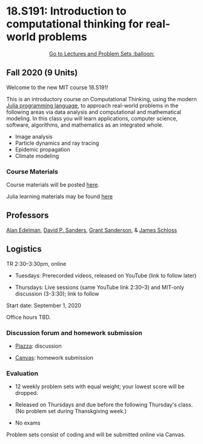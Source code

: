 # 18.S191: Introduction to computational thinking for real-world problems

<p align="center"><a href="https://github.com/mitmath/18S191/blob/master/course-materials.md"> Go to Lectures and Problem Sets :balloon:</a></p>

## Fall 2020 (9 Units)

Welcome to the new MIT course 18.S191!

This is an introductory course on Computational Thinking, using the modern [Julia programming language](http://www.julialang.org), to approach real-world problems in the following areas via data analysis and computational and mathematical modeling.  In this class you will learn applications, computer science, software, algorithms, and mathematics as an integrated whole.

- Image analysis
- Particle dynamics and ray tracing
- Epidemic propagation
- Climate modeling


### Course Materials
Course materials will be posted [here](syllabus.md).

Julia learning materials may be found [here](http://www.julialang.org/learning)

<!-- 

Please help edit the automatically-generated subtitles in the [lecture transcripts](https://drive.google.com/drive/folders/1ekXz8x78qnq3G-_MhOh6CYgFDbL2G6Vz)!
If you do so, please add punctuation, and please change the colour of the part you edited to a colour other than black, and different from the previous and next sections. -->

## Professors
[Alan Edelman](http://math.mit.edu/~edelman), [David P. Sanders](http://sistemas.fciencias.unam.mx/~dsanders/), [Grant Sanderson](https://www.3blue1brown.com/about), & [James Schloss](https://eapsweb.mit.edu/people/jars)

## Logistics
TR 2:30&ndash;3:30pm, online

- Tuesdays: Prerecorded videos, released on YouTube (link to follow later)

- Thursdays: Live sessions (same YouTube link 2:30&ndash;3) and MIT-only discussion (3-3:30); link to follow

Start date: September 1, 2020

Office hours TBD.




### Discussion forum and homework submission
- [Piazza](https://piazza.com/class/kd33x1xnfyq3b1): discussion

- [Canvas](https://canvas.mit.edu/courses/5637): homework submission


### Evaluation

*   12 weekly problem sets with equal weight; your lowest score will be dropped. 

*   Released on Thursdays and due before the following Thursday's class. (No problem set during Thanskgiving week.)

*   No exams

Problem sets consist of coding and will be submitted online via Canvas.

